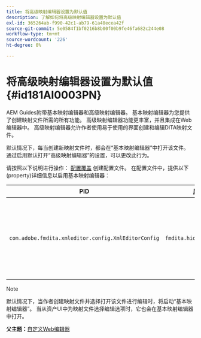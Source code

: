 ```yaml
---
title: 将高级映射编辑器设置为默认值
description: 了解如何将高级映射编辑器设置为默认值
exl-id: 365264ab-f990-42c1-ab79-61a40ecea42f
source-git-commit: 5e0584f1bf0216b8b00f00b9fe46fa682c244e08
workflow-type: tm+mt
source-wordcount: '226'
ht-degree: 0%

---
```


# 将高级映射编辑器设置为默认值 {#id181AI0003PN}

AEM Guides附带基本映射编辑器和高级映射编辑器。 基本映射编辑器为您提供了创建映射文件所需的所有功能。 高级映射编辑器功能更丰富，并且集成在Web编辑器中。 高级映射编辑器允许作者使用易于使用的界面创建和编辑DITA映射文件。

默认情况下，每当创建新映射文件时，都会在“基本映射编辑器”中打开该文件。 通过启用默认打开“高级映射编辑器”的设置，可以更改此行为。

请按照以下说明进行操作： [配置覆盖](download-install-additional-config-override.md#) 创建配置文件。 在配置文件中，提供以下\(property\)详细信息以启用基本映射编辑器：

| PID | 属性键 | 属性值 |
|---|------------|--------------|
| `com.adobe.fmdita.xmleditor.config.XmlEditorConfig` | ``fmdita.hide.oldmapeditor`` | 布尔值\(true/false\)。 如果默认情况下要使用高级映射编辑器，则将此属性设置为true。<br> **默认值**： false |

>[!NOTE]
>
> 默认情况下，当作者创建映射文件并选择打开该文件进行编辑时，将启动“基本映射编辑器”。 当从资产UI中为映射文件选择编辑选项时，它也会在基本映射编辑器中打开。

**父主题：**[&#x200B;自定义Web编辑器](conf-web-editor.md)
